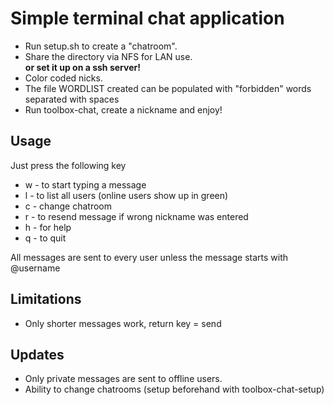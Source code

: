# Simple terminal chat application
- Run setup.sh to create a "chatroom".
- Share the directory via NFS for LAN use.<br>
  **or set it up on a ssh server!**
- Color coded nicks.
- The file WORDLIST created can be populated with "forbidden" words separated with spaces
- Run toolbox-chat, create a nickname and enjoy!

## Usage
Just press the following key

- w - to start typing a message
- l - to list all users (online users show up in green)
- c - change chatroom
- r - to resend message if wrong nickname was entered
- h - for help
- q - to quit

All messages are sent to every user unless the message starts with @username<br>

## Limitations

- Only shorter messages work, return key = send

## Updates

- Only private messages are sent to offline users.
- Ability to change chatrooms (setup beforehand with toolbox-chat-setup)
